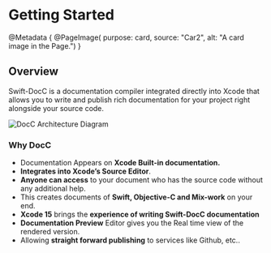 # Getting Started

@Metadata {
    @PageImage(
        purpose: card,
        source: "Car2",
        alt: "A card image in the Page.")
}

## Overview

Swift-DocC is a documentation compiler integrated directly into Xcode 
that allows you to write and publish rich documentation for your project 
right alongside your source code.

![DocC Architecture Diagram](docc_architecture)
### Why DocC

* Documentation Appears on **Xcode Built-in documentation.**
* **Integrates into Xcode’s Source Editor**.
* **Anyone can access** to your document who has the source code without any additional help.
* This creates documents of **Swift, Objective-C and Mix-work** on your end.
* **Xcode 15** brings the **experience of writing Swift-DocC documentation**
* **Documentation Preview** Editor gives you the Real time view of the rendered version. 
* Allowing **straight forward publishing** to services like Github, etc..

